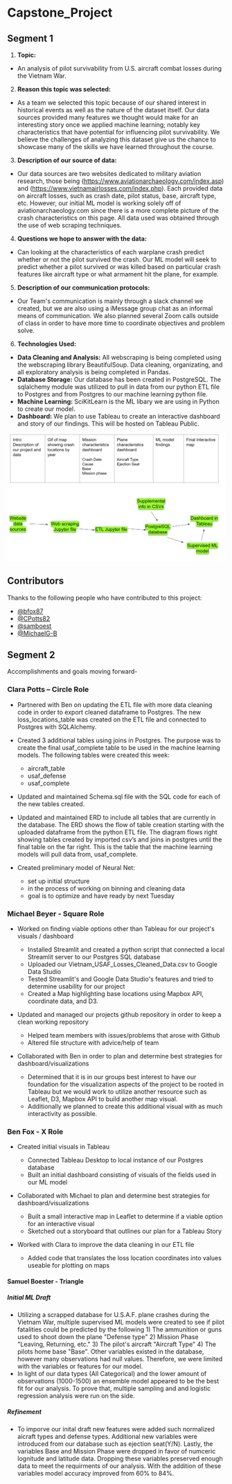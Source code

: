 # Capstone_Project

## Segment 1
1. **Topic:**
-   An analysis of pilot survivability from U.S. aircraft combat losses during the Vietnam War.
2. **Reason this topic was selected:**
-   As a team we selected this topic because of our shared interest in historical events as well as the nature of the dataset itself. Our data sources provided many features we thought would make for an interesting story once we applied machine learning; notably key characteristics that have potential for influencing pilot survivability. We believe the challenges of analyzing this dataset give us the chance to showcase many of the skills we have learned throughout the course.
3. **Description of our source of data:**
-   Our data sources are two websites dedicated to military aviation research, those being (https://www.aviationarchaeology.com/index.asp) and (https://www.vietnamairlosses.com/index.php). Each provided data on aircraft losses, such as crash date, pilot status, base, aircraft type, etc. However, our initial ML model is working solely off of aviationarchaeology.com since there is a more complete picture of the crash characteristics on this page. All data used was obtained through the use of web scraping techniques. 
4. **Questions we hope to answer with the data:**
-   Can looking at the characteristics of each warplane crash predict whether or not the pilot survived the crash. Our ML model will seek to predict whether a pilot survived or was killed based on particular crash features like aircraft type or what armament hit the plane, for example.
5. **Description of our communication protocols:**
-   Our Team's communication is mainly through a slack channel we created, but we are also using a iMessage group chat as an informal means of communication. We also planned several Zoom calls outside of class in order to have more time to coordinate objectives and problem solve.
6. **Technologies Used:**
-  **Data Cleaning and Analysis:** All webscraping is being completed using the webscraping library BeautifulSoup. Data cleaning, organizating, and all exploratory analysis is being completed in Pandas.
-  **Database Storage:** Our database has been created in PostgreSQL. The sqlalchemy module was utilized to pull in data from our python ETL file to Postgres and from Postgres to our machine learning python file.
-  **Machine Learning:** SciKitLearn is the ML libary we are using in Python to create our model.
-  **Dashboard:** We plan to use Tableau to create an interactive dashboard and story of our findings. This will be hosted on Tableau Public.


![Storyboard](https://github.com/MichaelG-B/Capstone_Project/blob/main/Capstone%20Project/Visualizations/Screenshots/Storyboard.PNG)
![Project_Outline](https://github.com/MichaelG-B/Capstone_Project/blob/main/Capstone%20Project/Visualizations/Screenshots/Project_Outline.PNG)

## Contributors

Thanks to the following people who have contributed to this project:

* [@bfox87](https://github.com/bfox87) 
* [@CPotts82](https://github.com/CPotts82) 
* [@samboest](https://github.com/samboest) 
* [@MichaelG-B](https://github.com/MichaelG-B) 

## Segment 2

Accomplishments and goals moving forward-

### Clara Potts – Circle Role
- Partnered with Ben on updating the ETL file with more data cleaning code in order to export cleaned dataframe to Postgres. The new loss_locations_table was created on the ETL file and connected to Postgres with SQLAlchemy.

- Created 3 additional tables using joins in Postgres. The purpose was to create the final usaf_complete table to be used in the machine learning models. The following tables were created this week:
	- aircraft_table
	- usaf_defense
	- usaf_complete 

- Updated and maintained Schema.sql file with the SQL code for each of the new tables created. 

- Updated and maintained ERD to include all tables that are currently in the database. The ERD shows the flow of table creation starting with the uploaded dataframe from the python ETL file. The diagram flows right showing tables created by imported csv’s and joins in postgres until the final table on the far right. This is the table that the machine learning models will pull data from, usaf_complete. 

- Created preliminary model of Neural Net:
	- set up initial structure
	- in the process of working on binning and cleaning data 
	- goal is to optimize and have ready by next Tuesday

### Michael Beyer - Square Role

- Worked on finding viable options other than Tableau for our project's visuals / dashboard
	- Installed Streamlit and created a python script that connected a local Streamlit server to our Postgres SQL database
	- Uploaded our Vietnam_USAF_Losses_Cleaned_Data.csv to Google Data Studio
	- Tested Streamlit's and Google Data Studio's features and tried to determine usability for our project
	- Created a Map highlighting base locations using Mapbox API, coordinate data, and D3.

- Updated and managed our projects github repository in order to keep a clean working repository
	- Helped team members with issues/problems that arose with Github
	- Altered file structure with advice/help of team

- Collaborated with Ben in order to plan and determine best strategies for dashboard/visualizations
	- Determined that it is in our groups best interest to have our foundation for the visualization aspects of the project to be rooted in Tableau but we would work to utilize another resource such as Leaflet, D3, Mapbox API to build another map visual.
	- Additionally we planned to create this additional visual with as much interactivity as possible.

### Ben Fox - X Role

- Created initial visuals in Tableau
	- Connected Tableau Desktop to local instance of our Postgres database
	- Built an initial dashboard consisting of visuals of the fields used in our ML model

- Collaborated with Michael to plan and determine best strategies for dashboard/visualizations
	- Built a small interactive map in Leaflet to determine if a viable option for an interactive visual
	- Sketched out a storyboard that outlines our plan for a Tableau Story

- Worked with Clara to improve the data cleaning in our ETL file
	- Added code that translates the loss location coordinates into values useable for plotting on maps

#### Samuel Boester - Triangle 
##### Initial ML Draft
- Utilizing a scrapped database for U.S.A.F. plane crashes during the Vietnam War, multiple supervised ML models were created to see if pilot fatalities could be predicted by the following 1) The ammunition or guns used to shoot down the plane "Defense type" 2) Mission Phase "Leaving, Returning, etc." 3) The pilot's aircraft "Aircraft Type" 4) The pilots home base "Base".  Other variables existed in the database, however many observations had null values.  Therefore, we were limited with the variables or features for our model.
- In light of our data types (All Categorical) and the lower amount of observations (1000-1500) an ensemble model appeared to be the best fit for our analysis.  To prove that, multiple sampling and and logistic regression analysis were run on the side.
##### Refinement
- To imporve our inital draft new features were added such normalized aicraft types and defense types.  Additional new variables were introduced from our database such as ejection seat(Y/N).  Lastly, the variables Base and Mission Phase were dropped in favor of numceric lognitude and latitude data.  Dropping these variables preserved enough data to meet the requirments of our analysis.  With the addition of these variables model accuracy improved from 60% to 84%.
